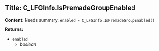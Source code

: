 ## Title: C_LFGInfo.IsPremadeGroupEnabled

**Content:**
Needs summary.
`enabled = C_LFGInfo.IsPremadeGroupEnabled()`

**Returns:**
- `enabled`
  - *boolean*